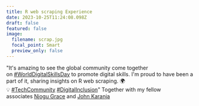 ```yaml
---
title: R web scraping Experience
date: 2023-10-25T11:24:08.098Z
draft: false
featured: false
image:
  filename: scrap.jpg
  focal_point: Smart
  preview_only: false
---
```

"It's amazing to see the global community come together on [\#WorldDigitalSkillsDay](https://www.linkedin.com/feed/hashtag/?keywords=worlddigitalskillsday&highlightedUpdateUrns=urn%3Ali%3Aactivity%3A7105886956814770176) to promote digital skills. I'm proud to have been a part of it, sharing insights on R web scraping. 🌍💡 [\#TechCommunity](https://www.linkedin.com/feed/hashtag/?keywords=techcommunity&highlightedUpdateUrns=urn%3Ali%3Aactivity%3A7105886956814770176) [\#DigitalInclusion](https://www.linkedin.com/feed/hashtag/?keywords=digitalinclusion&highlightedUpdateUrns=urn%3Ali%3Aactivity%3A7105886956814770176)" Together with my fellow associates [Njogu Grace](https://www.linkedin.com/in/ACoAABfeTBYBBiiUM142EFxiPnEan5rlpYNlXnQ) and [John Karanja](https://www.linkedin.com/in/ACoAABBdN6wBSpVVQIm3KIpNxAbtCkiy6NgagZ0)
